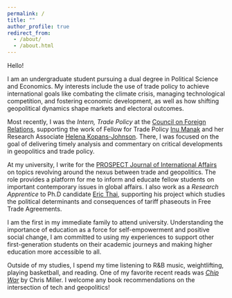 ```yaml
---
permalink: /
title: ""
author_profile: true
redirect_from: 
  - /about/
  - /about.html
---
```

Hello!

I am an undergraduate student pursuing a dual degree in Political Science and Economics. My interests include the use of trade policy to achieve international goals like combating the climate crisis, managing technological competition, and fostering economic development, as well as how shifting geopolitical dynamics shape markets and electoral outcomes. 

Most recently, I was the _Intern, Trade Policy_ at the [Council on Foreign Relations](https://www.cfr.org/), supporting the work of Fellow for Trade Policy [Inu Manak](https://www.cfr.org/expert/inu-manak) and her Research Associate [Helena Kopans-Johnson](https://www.cfr.org/bio/helena-kopans-johnson). There, I was focused on the goal of delivering timely analysis and commentary on critical developments in geopolitics and trade policy.

At my university, I write for the [PROSPECT Journal of International Affairs ](https://www.prospect-journal.org/) on topics revolving around the nexus between trade and geopolitics. The role provides a platform for me to inform and educate fellow students on important contemporary issues in global affairs. I also work as a _Research Apprentice_ to Ph.D candidate [Eric Thai](https://ethai98.github.io/), supporting his project which studies the political determinants and consequences of tariff phaseouts in Free Trade Agreements.

I am the first in my immediate family to attend university. Understanding the importance of education as a force for self-empowerment and positive social change, I am committed to using my experiences to support other first-generation students on their academic journeys and making higher education more accessible to all.

Outside of my studies, I spend my time listening to R&B music, weightlifting, playing basketball, and reading. One of my favorite recent reads was _[Chip War](https://www.christophermiller.net/books)_ by Chris Miller. I welcome any book recommendations on the intersection of tech and geopolitics!
